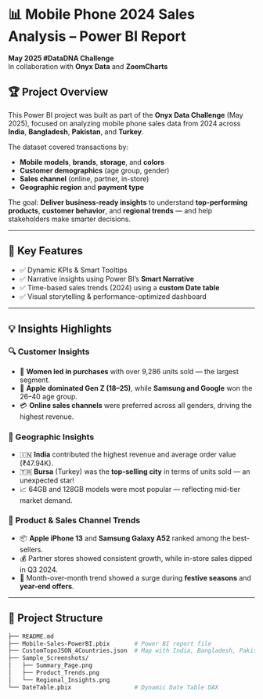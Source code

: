 # 📊 Mobile Phone 2024 Sales Analysis  – Power BI Report

**May 2025 #DataDNA Challenge**  
In collaboration with **Onyx Data** and **ZoomCharts**

## 🏆 Project Overview

This Power BI project was built as part of the **Onyx Data Challenge** (May 2025), focused on analyzing mobile phone sales data from 2024 across **India**, **Bangladesh**, **Pakistan**, and **Turkey**.

The dataset covered transactions by:
- **Mobile models**, **brands**, **storage**, and **colors**
- **Customer demographics** (age group, gender)
- **Sales channel** (online, partner, in-store)
- **Geographic region** and **payment type**

The goal: **Deliver business-ready insights** to understand **top-performing products**, **customer behavior**, and **regional trends** — and help stakeholders make smarter decisions.

---

## 📌 Key Features

- ✅ Dynamic KPIs & Smart Tooltips  
- ✅ Narrative insights using Power BI’s **Smart Narrative**  
- ✅ Time-based sales trends (2024) using a **custom Date table**  
- ✅ Visual storytelling & performance-optimized dashboard

---

## 💡 Insights Highlights

### 🔍 Customer Insights
- 💜 **Women led in purchases** with over 9,286 units sold — the largest segment.
- 🍏 **Apple dominated Gen Z (18–25)**, while **Samsung and Google** won the 26–40 age group.
- 💳 **Online sales channels** were preferred across all genders, driving the highest revenue.

### 📍 Geographic Insights
- 🇮🇳 **India** contributed the highest revenue and average order value (₹47.94K).
- 🇹🇷 **Bursa** (Turkey) was the **top-selling city** in terms of units sold — an unexpected star!
- 📈 64GB and 128GB models were most popular — reflecting mid-tier market demand.

### 🛒 Product & Sales Channel Trends
- 📦 **Apple iPhone 13** and **Samsung Galaxy A52** ranked among the best-sellers.
- 💰 Partner stores showed consistent growth, while in-store sales dipped in Q3 2024.
- 📅 Month-over-month trend showed a surge during **festive seasons** and **year-end offers**.

---

## 📁 Project Structure

```bash
├── README.md
├── Mobile-Sales-PowerBI.pbix       # Power BI report file
├── CustomTopoJSON_4Countries.json  # Map with India, Bangladesh, Pakistan, Turkey
├── Sample_Screenshots/
│   ├── Summary_Page.png
│   ├── Product_Trends.png
│   └── Regional_Insights.png
└── DateTable.pbix                  # Dynamic Date Table DAX
